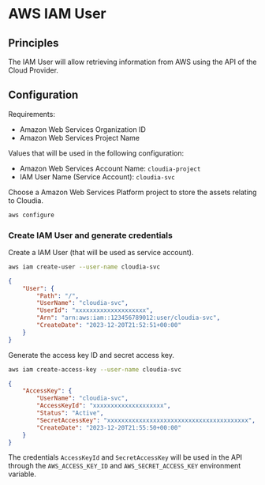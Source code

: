 # AWS IAM User

## Principles

The IAM User will allow retrieving information from AWS using the API of the Cloud Provider.

## Configuration

Requirements:

* Amazon Web Services Organization ID
* Amazon Web Services Project Name

Values that will be used in the following configuration:

* Amazon Web Services Account Name: `cloudia-project`
* IAM User Name (Service Account): `cloudia-svc`

Choose a Amazon Web Services Platform project to store the assets relating to Cloudia.

```bash
aws configure
```

### Create IAM User and generate credentials

Create a IAM User (that will be used as service account).

```bash
aws iam create-user --user-name cloudia-svc
```

```json
{
    "User": {
        "Path": "/",
        "UserName": "cloudia-svc",
        "UserId": "xxxxxxxxxxxxxxxxxxxx",
        "Arn": "arn:aws:iam::123456789012:user/cloudia-svc",
        "CreateDate": "2023-12-20T21:52:51+00:00"
    }
}
```

Generate the access key ID and secret access key.

```bash
aws iam create-access-key --user-name cloudia-svc
```

```json
{
    "AccessKey": {
        "UserName": "cloudia-svc",
        "AccessKeyId": "xxxxxxxxxxxxxxxxxxxx",
        "Status": "Active",
        "SecretAccessKey": "xxxxxxxxxxxxxxxxxxxxxxxxxxxxxxxxxxxxxxxx",
        "CreateDate": "2023-12-20T21:55:50+00:00"
    }
}
```

The credentials `AccessKeyId` and `SecretAccessKey` will be used in the API through the `AWS_ACCESS_KEY_ID` and `AWS_SECRET_ACCESS_KEY` environment variable.
